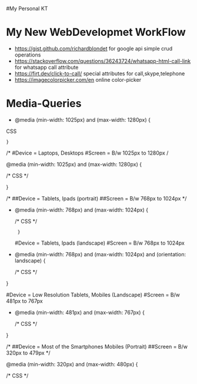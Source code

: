 

#My Personal KT


# My New WebDevelopmet WorkFlow

 - https://gist.github.com/richardblondet for google api simple crud operations
 - https://stackoverflow.com/questions/36243724/whatsapp-html-call-link for whatsapp call attribute
 - https://firt.dev/click-to-call/ special attributes for call,skype,telephone
 - https://imagecolorpicker.com/en online color-picker
  

# Media-Queries
 - @media (min-width: 1025px) and (max-width: 1280px) {
  
  CSS 
  
    }
   /* 
  #Device = Laptops, Desktops
  #Screen = B/w 1025px to 1280px
/

@media (min-width: 1025px) and (max-width: 1280px) {
  
  /* CSS */
  
}

/* 
  ##Device = Tablets, Ipads (portrait)
  ##Screen = B/w 768px to 1024px
*/

- @media (min-width: 768px) and (max-width: 1024px) {
  
  /* CSS */
  
       }

  #Device = Tablets, Ipads (landscape)
  #Screen = B/w 768px to 1024px

- @media (min-width: 768px) and (max-width: 1024px) and (orientation: landscape) {
  
  /* CSS */
  
}


  #Device = Low Resolution Tablets, Mobiles (Landscape)
  #Screen = B/w 481px to 767px


- @media (min-width: 481px) and (max-width: 767px) {
  
  /* CSS */
  
}

/* 
  ##Device = Most of the Smartphones Mobiles (Portrait)
  ##Screen = B/w 320px to 479px
*/

@media (min-width: 320px) and (max-width: 480px) {
  
  /* CSS */
  
